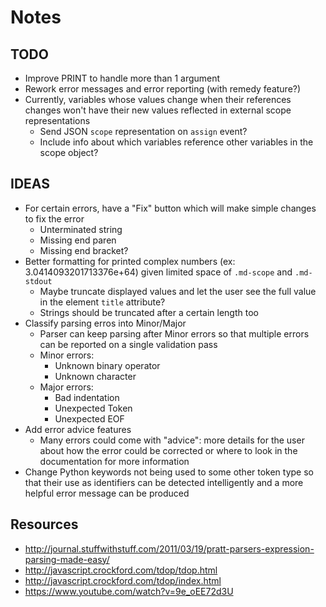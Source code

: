 # Notes

## TODO
+ Improve PRINT to handle more than 1 argument
+ Rework error messages and error reporting (with remedy feature?)
+ Currently, variables whose values change when their references changes
  won't have their new values reflected in external scope representations
    + Send JSON `scope` representation on `assign` event?
    + Include info about which variables reference other variables in
      the scope object?

## IDEAS
+ For certain errors, have a "Fix" button which will make simple changes to
  fix the error
    + Unterminated string
    + Missing end paren
    + Missing end bracket?
+ Better formatting for printed complex numbers (ex: 3.0414093201713376e+64)
  given limited space of `.md-scope` and `.md-stdout`
    + Maybe truncate displayed values and let the user see the full value in
      the element `title` attribute?
    + Strings should be truncated after a certain length too
+ Classify parsing erros into Minor/Major
    + Parser can keep parsing after Minor errors so that multiple errors
      can be reported on a single validation pass
    + Minor errors:
        + Unknown binary operator
        + Unknown character
    + Major errors:
        + Bad indentation
        + Unexpected Token
        + Unexpected EOF
+ Add error advice features
    + Many errors could come with "advice": more details for the user
      about how the error could be corrected or where to look in the
      documentation for more information
+ Change Python keywords not being used to some other token type so that their
  use as identifiers can be detected intelligently and a more helpful error
  message can be produced

## Resources
+ http://journal.stuffwithstuff.com/2011/03/19/pratt-parsers-expression-parsing-made-easy/
+ http://javascript.crockford.com/tdop/tdop.html
+ http://javascript.crockford.com/tdop/index.html
+ https://www.youtube.com/watch?v=9e_oEE72d3U
